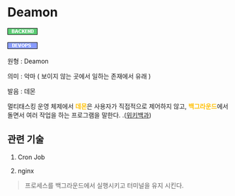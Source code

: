 <d-title>

# Deamon

</d-title>

<d-label>

<d-inner>

![Backend](../../2TAT1C/Label_Backend.png)

</d-inner>

<d-inner>

![Devops](../../2TAT1C/Label_Devops.png)

</d-inner>

</d-label>

<d-origin>

원형 : Deamon

</d-origin>

<d-mean>

의미 : 악마 ( 보이지 않는 곳에서 일하는 존재에서 유래 )

</d-mean>

<d-pronunciation>

발음 : 데몬

</d-pronunciation>

<d-content>

멀티태스킹 운영 체제에서 <span style="color:#FFBF00; font-weight:bold;">데몬</span>은 사용자가 직접적으로 제어하지 않고, <span style="color:#FFBF00; font-weight:bold;">백그라운드</span>에서 돌면서 여러 작업을 하는 프로그램을 말한다.
.([위키백과](<https://ko.wikipedia.org/wiki/%EB%8D%B0%EB%AA%AC_(%EC%BB%B4%ED%93%A8%ED%8C%85)>))

</d-content>

<d-relation>

## 관련 기술

<d-inner>

1. Cron Job

</d-inner>

<d-inner>

2. nginx

</d-inner>

> 프로세스를 백그라운드에서 실행시키고 터미널을 유지 시킨다.

</d-relation>
